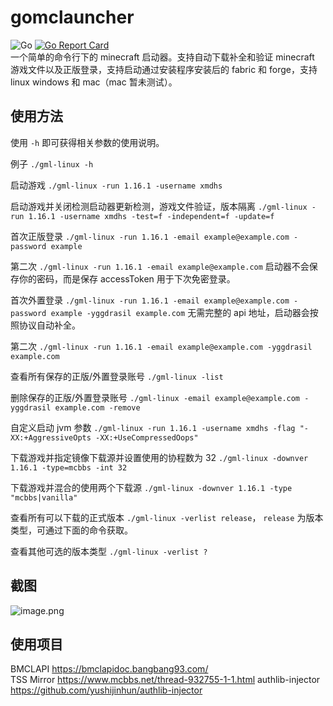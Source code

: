 # gomclauncher
![Go](https://github.com/xmdhs/gomclauncher/workflows/Go/badge.svg) [![Go Report Card](https://goreportcard.com/badge/github.com/xmdhs/gomclauncher)](https://goreportcard.com/report/github.com/xmdhs/gomclauncher)  
一个简单的命令行下的 minecraft 启动器。支持自动下载补全和验证 minecraft 游戏文件以及正版登录，支持启动通过安装程序安装后的 fabric 和 forge，支持 linux windows 和 mac（mac 暂未测试）。
## 使用方法
使用 `-h` 即可获得相关参数的使用说明。

例子 `./gml-linux -h`

启动游戏 `./gml-linux -run 1.16.1 -username xmdhs`

启动游戏并关闭检测启动器更新检测，游戏文件验证，版本隔离 `./gml-linux -run 1.16.1 -username xmdhs -test=f -independent=f -update=f`

首次正版登录 `./gml-linux -run 1.16.1 -email example@example.com -password example`

第二次 `./gml-linux -run 1.16.1 -email example@example.com` 启动器不会保存你的密码，而是保存 accessToken 用于下次免密登录。

首次外置登录 `./gml-linux -run 1.16.1 -email example@example.com -password example -yggdrasil example.com` 无需完整的 api 地址，启动器会按照协议自动补全。

第二次 `./gml-linux -run 1.16.1 -email example@example.com -yggdrasil example.com` 

查看所有保存的正版/外置登录账号 `./gml-linux -list`

删除保存的正版/外置登录账号 `./gml-linux -email example@example.com -yggdrasil example.com -remove` 

自定义启动 jvm 参数 `./gml-linux -run 1.16.1 -username xmdhs -flag "-XX:+AggressiveOpts -XX:+UseCompressedOops"`

下载游戏并指定镜像下载源并设置使用的协程数为 32 `./gml-linux -downver 1.16.1 -type=mcbbs -int 32`

下载游戏并混合的使用两个下载源 `./gml-linux -downver 1.16.1 -type "mcbbs|vanilla"`

查看所有可以下载的正式版本 `./gml-linux -verlist release`， `release` 为版本类型，可通过下面的命令获取。

查看其他可选的版本类型 `./gml-linux -verlist ?`
## 截图
![image.png](https://i.loli.net/2020/07/02/E7ZcBCGfo1v46kI.png)

## 使用项目
BMCLAPI https://bmclapidoc.bangbang93.com/  
TSS Mirror https://www.mcbbs.net/thread-932755-1-1.html 
authlib-injector https://github.com/yushijinhun/authlib-injector  
